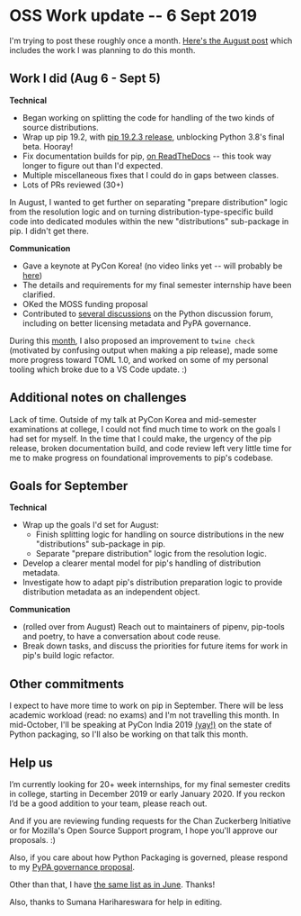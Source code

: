 # OSS Work update -- 6 Sept 2019

I'm trying to post these roughly once a month. [Here's the August post](https://pradyunsg.me/blog/2019/08/06/pip-update-2/) which includes the work I was planning to do this month.

## Work I did (Aug 6 - Sept 5)

**Technical**

- Began working on splitting the code for handling of the two kinds of source distributions.
- Wrap up pip 19.2, with [pip 19.2.3 release](https://github.com/pypa/pip/issues/6630), unblocking Python 3.8's final beta. Hooray!
- Fix documentation builds for pip, [on ReadTheDocs](https://pip.pypa.io/) -- this took way longer to figure out than I'd expected.
- Multiple miscellaneous fixes that I could do in gaps between classes.
- Lots of PRs reviewed (30+)

In August, I wanted to get further on separating "prepare distribution" logic from the resolution logic and on turning distribution-type-specific build code into dedicated modules within the new "distributions" sub-package in pip. I didn't get there.

**Communication**

- Gave a keynote at PyCon Korea! (no video links yet -- will probably be [here](https://pyvideo.org/events/pycon-korea-2019.html))
- The details and requirements for my final semester internship have been clarified.
- OKed the MOSS funding proposal
- Contributed to [several discussions](https://discuss.python.org/u/pradyunsg/activity) on the Python discussion forum, including on better licensing metadata and PyPA governance.

During this [month](https://github.com/pradyunsg?tab=overview&from=2019-07-01&to=2019-07-31), I also proposed an improvement to `twine check` (motivated by confusing output when making a pip release), made some more progress toward TOML 1.0, and worked on some of my personal tooling which broke due to a VS Code update. :)

## Additional notes on challenges

Lack of time. Outside of my talk at PyCon Korea and mid-semester examinations at college, I could not find much time to work on the goals I had set for myself.
In the time that I could make, the urgency of the pip release, broken documentation build, and code review left very little time for me to make progress on foundational improvements to pip's codebase.

## Goals for September

**Technical**

- Wrap up the goals I'd set for August:
  - Finish splitting logic for handling on source distributions in the new "distributions" sub-package in pip.
  - Separate "prepare distribution" logic from the resolution logic.
- Develop a clearer mental model for pip's handling of distribution metadata.
- Investigate how to adapt pip's distribution preparation logic to provide distribution metadata as an independent object.

**Communication**

- (rolled over from August) Reach out to maintainers of pipenv, pip-tools and poetry, to have a conversation about code reuse.
- Break down tasks, and discuss the priorities for future items for work in pip's build logic refactor.

## Other commitments

I expect to have more time to work on pip in September. There will be less academic workload (read: no exams) and I'm not travelling this month. In mid-October, I'll be speaking at PyCon India 2019 [(yay!)](https://in.pycon.org/cfp/2019/proposals/python-packaging-where-we-are-and-where-were-headed~dGV8b/) on the state of Python packaging, so I'll also be working on that talk this month.

## Help us

I’m currently looking for 20+ week internships, for my final semester credits in college, starting in December 2019 or early January 2020. If you reckon I’d be a good addition to your team, please reach out.

And if you are reviewing funding requests for the Chan Zuckerberg Initiative or for Mozilla's Open Source Support program, I hope you'll approve our proposals. :)

Also, if you care about how Python Packaging is governed, please respond to my [PyPA governance proposal](https://discuss.python.org/t/pypa-governance-a-status-quo-model/2221).

Other than that, I have [the same list as in June](https://pradyunsg.me/blog/2019/06/23/pip-update/#help-us). Thanks!

Also, thanks to Sumana Harihareswara for help in editing.
